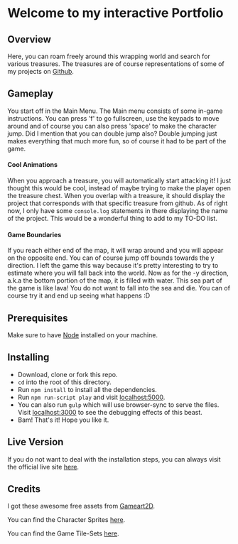 # Welcome to my interactive Portfolio

## Overview
Here, you can roam freely around this wrapping world and search for various treasures.
The treasures are of course representations of some of my projects on [Github](https://github.com/damianlajara).

## Gameplay
You start off in the Main Menu. The Main menu consists of some in-game instructions. You can press 'f' to go fullscreen, use the keypads to move around and of course you can also press 'space' to make the character jump.
Did I mention that you can double jump also? Double jumping just makes everything that much more fun, so of course it had to be part of the game. 

#### Cool Animations
When you approach a treasure, you will automatically start attacking it! I just thought this would be cool, instead of maybe trying to make the player open the treasure chest. When you overlap with a treasure, it should display the project that corresponds with that specific treasure from github. As of right now, I only have some `console.log` statements in there displaying the name of the project. This would be a wonderful thing to add to my TO-DO list.

#### Game Boundaries
If you reach either end of the map, it will wrap around and you will appear on the opposite end. You can of course jump off bounds towards the y direction. I left the game this way because it's pretty interesting to try to estimate where you will fall back into the world. Now as for the -y direction, a.k.a the bottom portion of the map, it is filled with water. This sea part of the game is like lava! You do not want to fall into the sea and die. You can of course try it and end up seeing what happens :D

## Prerequisites
Make sure to have [Node](https://nodejs.org/en/) installed on your machine.

## Installing
* Download, clone or fork this repo.
* `cd` into the root of this directory.
* Run `npm install` to install all the dependencies.
* Run `npm run-script play` and visit <localhost:5000>.
* You can also run `gulp` which will use browser-sync to serve the files. Visit <localhost:3000> to see the debugging effects of this beast.
* Bam! That's it! Hope you like it.

## Live Version
If you do not want to deal with the installation steps, you can always visit the official live site [here](https://interactive-phaser-portfolio.herokuapp.com/).

## Credits
I got these awesome free assets from [Gameart2D](http://www.gameart2d.com/).

You can find the Character Sprites [here](http://www.gameart2d.com/the-knight-free-sprites.html).

You can find the Game Tile-Sets [here](http://www.gameart2d.com/free-platformer-game-tileset.html).


